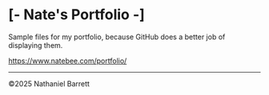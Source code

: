 # [- Nate's Portfolio -]
Sample files for my portfolio, because GitHub does a better job of displaying them.

<https://www.natebee.com/portfolio/>

----------------------------
&copy;2025 Nathaniel Barrett
